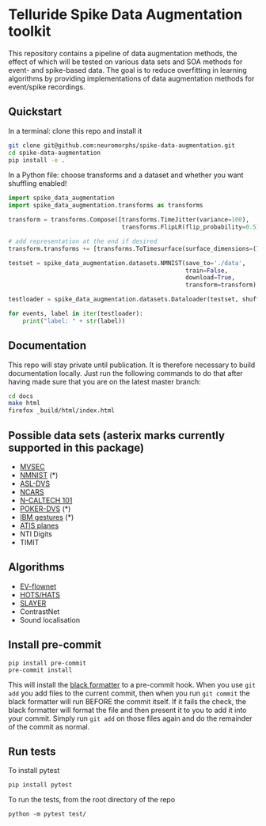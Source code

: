 # Telluride Spike Data Augmentation toolkit
This repository contains a pipeline of data augmentation methods, the effect of which will be tested on various data sets and SOA methods for event- and spike-based data. The goal is to reduce overfitting in learning algorithms by providing implementations of data augmentation methods for event/spike recordings.

## Quickstart
In a terminal: clone this repo and install it
```bash
git clone git@github.com:neuromorphs/spike-data-augmentation.git
cd spike-data-augmentation
pip install -e .
```

In a Python file: choose transforms and a dataset and whether you want shuffling enabled!
```python
import spike_data_augmentation
import spike_data_augmentation.transforms as transforms

transform = transforms.Compose([transforms.TimeJitter(variance=100),
                                transforms.FlipLR(flip_probability=0.5),])

# add representation at the end if desired
transform.transforms += [transforms.ToTimesurface(surface_dimensions=(7,7), tau=5e3, decay='lin')]

testset = spike_data_augmentation.datasets.NMNIST(save_to='./data',
                                                  train=False,
                                                  download=True,
                                                  transform=transform)

testloader = spike_data_augmentation.datasets.Dataloader(testset, shuffle=True)

for events, label in iter(testloader):
    print("label: " + str(label))
```

## Documentation
This repo will stay private until publication. It is therefore necessary to build documentation locally. Just run the following commands to do that after having made sure that you are on the latest master branch:
```bash
cd docs
make html
firefox _build/html/index.html
```

## Possible data sets (asterix marks currently supported in this package)
- [MVSEC](https://daniilidis-group.github.io/mvsec/)
- [NMNIST](https://www.garrickorchard.com/datasets/n-mnist) (\*)
- [ASL-DVS](https://github.com/PIX2NVS/NVS2Graph)
- [NCARS](https://www.prophesee.ai/dataset-n-cars/)
- [N-CALTECH 101](https://www.garrickorchard.com/datasets/n-caltech101)
- [POKER-DVS](http://www2.imse-cnm.csic.es/caviar/POKERDVS.html) (\*)
- [IBM gestures](http://www.research.ibm.com/dvsgesture/) (\*)
- [ATIS planes](https://www.westernsydney.edu.au/bens/home/reproducible_research/atis_planes)
- NTI Digits
- TIMIT

## Algorithms
- [EV-flownet](https://arxiv.org/pdf/1802.06898.pdf)
- [HOTS/HATS](http://openaccess.thecvf.com/content_cvpr_2018/papers/Sironi_HATS_Histograms_of_CVPR_2018_paper.pdf)
- [SLAYER](https://papers.nips.cc/paper/7415-slayer-spike-layer-error-reassignment-in-time.pdf)
- ContrastNet
- Sound localisation

## Install pre-commit

```
pip install pre-commit
pre-commit install
```

This will install the [black formatter](https://black.readthedocs.io/en/stable/) to a pre-commit hook. When you use ```git add``` you add files to the current commit, then when you run ```git commit``` the black formatter will run BEFORE the commit itself. If it fails the check, the black formatter will format the file and then present it to you to add it into your commit. Simply run ```git add``` on those files again and do the remainder of the commit as normal.

## Run tests

To install pytest

```
pip install pytest
```

To run the tests, from the root directory of the repo

```
python -m pytest test/
```
